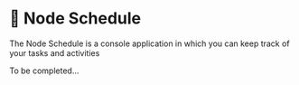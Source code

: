 # 📧 Node Schedule
The Node Schedule is a console application in which you can keep track of your tasks and activities

To be completed...